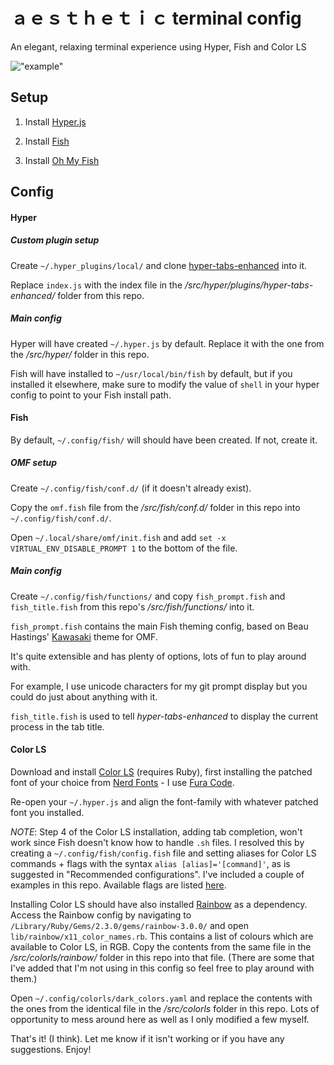 # ａｅｓｔｈｅｔｉｃ terminal config

An elegant, relaxing terminal experience using Hyper, Fish and Color LS

!["example"](https://github.com/andreafinlay/aesthetic-terminal-config/blob/master/assets/example.png?raw=true)

## Setup

1. Install [Hyper.js](https://hyper.is/)

2. Install [Fish](https://fishshell.com/)

3. Install [Oh My Fish](https://github.com/oh-my-fish/oh-my-fish)

## Config

#### Hyper

##### Custom plugin setup

Create `~/.hyper_plugins/local/` and clone [hyper-tabs-enhanced](https://github.com/henrikdahl/hyper-tabs-enhanced) into it.

Replace `index.js` with the index file in the */src/hyper/plugins/hyper-tabs-enhanced/* folder from this repo.

##### Main config

Hyper will have created `~/.hyper.js` by default. Replace it with the one from the */src/hyper/* folder in this repo.

Fish will have installed to `~/usr/local/bin/fish` by default, but if you installed it elsewhere, make sure to modify the value of `shell` in your hyper config to point to your Fish install path.

#### Fish

By default, `~/.config/fish/` will should have been created. If not, create it.

##### OMF setup

Create `~/.config/fish/conf.d/` (if it doesn't already exist).

Copy the `omf.fish` file from the */src/fish/conf.d/* folder in this repo into `~/.config/fish/conf.d/`.

Open `~/.local/share/omf/init.fish` and add `set -x VIRTUAL_ENV_DISABLE_PROMPT 1` to the bottom of the file.

##### Main config

Create `~/.config/fish/functions/` and copy `fish_prompt.fish` and `fish_title.fish` from this repo's */src/fish/functions/* into it. 

`fish_prompt.fish` contains the main Fish theming config, based on Beau Hastings' [Kawasaki](https://github.com/hastinbe/theme-kawasaki) theme for OMF.

It's quite extensible and has plenty of options, lots of fun to play around with.

For example, I use unicode characters for my git prompt display but you could do just about anything with it.

`fish_title.fish` is used to tell *hyper-tabs-enhanced* to display the current process in the tab title.

#### Color LS

Download and install [Color LS](https://github.com/athityakumar/colorls) (requires Ruby), first installing the patched font of your choice from [Nerd Fonts](https://github.com/ryanoasis/nerd-fonts/blob/master/readme.md) - I use [Fura Code](https://github.com/ryanoasis/nerd-fonts/tree/master/patched-fonts/FiraCode).

Re-open your `~/.hyper.js` and align the font-family with whatever patched font you installed.

*NOTE*: Step 4 of the Color LS installation, adding tab completion, won't work since Fish doesn't know how to handle `.sh` files. I resolved this by creating a `~/.config/fish/config.fish` file and setting aliases for Color LS commands + flags with the syntax `alias [alias]='[command]'`, as is suggested in "Recommended configurations". I've included a couple of examples in this repo. Available flags are listed [here](https://github.com/athityakumar/colorls#flags).

Installing Color LS should have also installed [Rainbow](https://github.com/sickill/rainbow) as a dependency. Access the Rainbow config by navigating to `/Library/Ruby/Gems/2.3.0/gems/rainbow-3.0.0/` and open `lib/rainbow/x11_color_names.rb`. This contains a list of colours which are available to Color LS, in RGB. Copy the contents from the same file in the */src/colorls/rainbow/* folder in this repo into that file. (There are some that I've added that I'm not using in this config so feel free to play around with them.)

Open `~/.config/colorls/dark_colors.yaml` and replace the contents with the ones from the identical file in the */src/colorls* folder in this repo. Lots of opportunity to mess around here as well as I only modified a few myself.

That's it! (I think). Let me know if it isn't working or if you have any suggestions. Enjoy!





